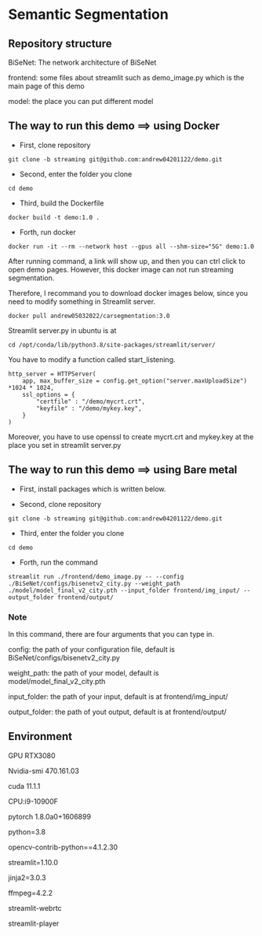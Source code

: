 # Semantic Segmentation

## Repository structure

BiSeNet: The network architecture of BiSeNet

frontend: some files about streamlit such as demo_image.py which is the main page of this demo

model: the place you can put different model

## The way to run this demo ==> using Docker 

- First, clone repository 
```console
git clone -b streaming git@github.com:andrew04201122/demo.git
```

- Second, enter the folder you clone
```console
cd demo
```

- Third, build the Dockerfile
```console
docker build -t demo:1.0 .
```

- Forth, run docker 
```console
docker run -it --rm --network host --gpus all --shm-size="5G" demo:1.0
```

After running command, a link will show up, and then you can ctrl click to open demo pages. However, this docker image can not run streaming segmentation.

Therefore, I recommand you to download docker images below, since you need to modify something in Streamlit server.
```console
docker pull andrew05032022/carsegmentation:3.0
```

Streamlit server.py in ubuntu is at 
```console
cd /opt/conda/lib/python3.8/site-packages/streamlit/server/
```

You have to modify a function called start_listening. 
```console
http_server = HTTPServer(
    app, max_buffer_size = config.get_option("server.maxUploadSize") *1024 * 1024, 
    ssl_options = {
        "certfile" : "/demo/mycrt.crt",
        "keyfile" : "/demo/mykey.key",
    }
)
```

Moreover, you have to use openssl to create mycrt.crt and mykey.key at the place you set in streamlit server.py


## The way to run this demo ==> using Bare metal

- First, install packages which is written below.

- Second, clone repository
```console
git clone -b streaming git@github.com:andrew04201122/demo.git
```

- Third, enter the folder you clone
```console
cd demo
```

- Forth, run the command
```console
streamlit run ./frontend/demo_image.py -- --config ./BiSeNet/configs/bisenetv2_city.py --weight_path ./model/model_final_v2_city.pth --input_folder frontend/img_input/ --output_folder frontend/output/

```

### Note
In this command, there are four arguments that you can type in.

config: the path of your configuration file, default is BiSeNet/configs/bisenetv2_city.py

weight_path: the path of your model, default is model/model_final_v2_city.pth

input_folder: the path of your input, default is at frontend/img_input/

output_folder: the path of yout output, default is at frontend/output/

## Environment

GPU RTX3080

Nvidia-smi 470.161.03

cuda 11.1.1

CPU:i9-10900F

pytorch 1.8.0a0+1606899

python=3.8

opencv-contrib-python==4.1.2.30

streamlit=1.10.0

jinja2=3.0.3

ffmpeg=4.2.2

streamlit-webrtc

streamlit-player